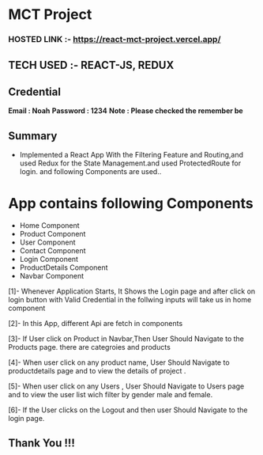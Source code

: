 # MCT Project 

### HOSTED LINK :- https://react-mct-project.vercel.app/

## TECH USED :- REACT-JS, REDUX 

## Credential

**Email : Noah**
**Password : 1234**
**Note : Please checked the remember be**

## Summary

- Implemented a React App With the Filtering Feature and  Routing,and used Redux for the State Management.and used ProtectedRoute for login.
and following Components are used..

# App contains following Components

- Home Component
- Product Component
- User Component
- Contact Component
- Login Component
- ProductDetails Component
- Navbar Component

[1]- Whenever Application Starts, It Shows the Login page and  after  click on login button with Valid Credential  in the follwing inputs  will take us in home component

[2]-  In this App, different  Api are fetch in components

[3]- If User click on Product  in Navbar,Then User Should Navigate to the Products page. there are categroies and products 

[4]- When  user click on any product name, User Should Navigate  to productdetails page  and  to view the details of project .

[5]- When  user click on any Users , User Should Navigate  to Users page   and  to view the  user list wich filter by gender male and female.

[6]- If the  User clicks on the Logout  and then user  Should Navigate to the login page.

## Thank You !!!